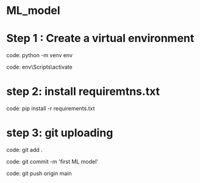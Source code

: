 # ML_model

# Step 1 : Create a virtual environment

code: python -m venv env

code: env\Scripts\activate

# step 2: install requiremtns.txt

code: pip install -r requirements.txt

# step 3: git uploading 
code: git add . 

code: git commit -m 'first ML model'

code: git push origin main 

